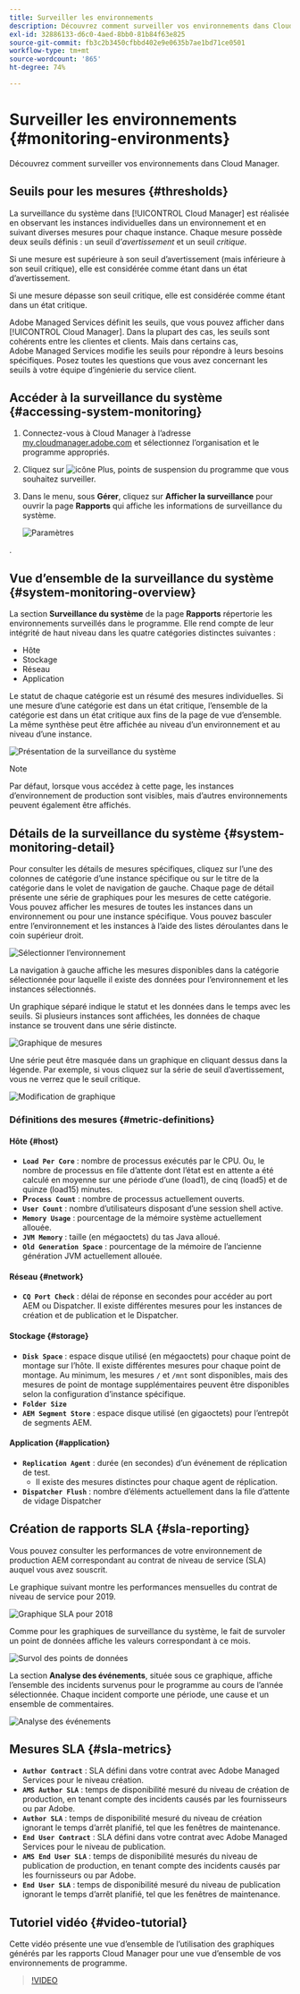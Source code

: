 ```yaml
---
title: Surveiller les environnements
description: Découvrez comment surveiller vos environnements dans Cloud Manager.
exl-id: 32886133-d6c0-4aed-8bb0-81b84f63e825
source-git-commit: fb3c2b3450cfbbd402e9e0635b7ae1bd71ce0501
workflow-type: tm+mt
source-wordcount: '865'
ht-degree: 74%

---
```



# Surveiller les environnements {#monitoring-environments}

Découvrez comment surveiller vos environnements dans Cloud Manager.

## Seuils pour les mesures {#thresholds}

La surveillance du système dans [!UICONTROL Cloud Manager] est réalisée en observant les instances individuelles dans un environnement et en suivant diverses mesures pour chaque instance. Chaque mesure possède deux seuils définis : un seuil d’*avertissement* et un seuil *critique*.

Si une mesure est supérieure à son seuil d’avertissement (mais inférieure à son seuil critique), elle est considérée comme étant dans un état d’avertissement.

Si une mesure dépasse son seuil critique, elle est considérée comme étant dans un état critique.

Adobe Managed Services définit les seuils, que vous pouvez afficher dans [!UICONTROL Cloud Manager]. Dans la plupart des cas, les seuils sont cohérents entre les clientes et clients. Mais dans certains cas, Adobe Managed Services modifie les seuils pour répondre à leurs besoins spécifiques. Posez toutes les questions que vous avez concernant les seuils à votre équipe d’ingénierie du service client.

## Accéder à la surveillance du système {#accessing-system-monitoring}

1. Connectez-vous à Cloud Manager à l’adresse [my.cloudmanager.adobe.com](https://my.cloudmanager.adobe.com) et sélectionnez l’organisation et le programme appropriés.

1. Cliquez sur ![icône Plus, points de suspension](https://spectrum.adobe.com/static/icons/workflow_18/Smock_More_18_N.svg) du programme que vous souhaitez surveiller.
1. Dans le menu, sous **Gérer**, cliquez sur **Afficher la surveillance** pour ouvrir la page **Rapports** qui affiche les informations de surveillance du système.

   ![Paramètres](/help/assets/first-timea1.png)

.

## Vue d’ensemble de la surveillance du système {#system-monitoring-overview}

La section **Surveillance du système** de la page **Rapports** répertorie les environnements surveillés dans le programme. Elle rend compte de leur intégrité de haut niveau dans les quatre catégories distinctes suivantes :

* Hôte
* Stockage
* Réseau
* Application

Le statut de chaque catégorie est un résumé des mesures individuelles. Si une mesure d’une catégorie est dans un état critique, l’ensemble de la catégorie est dans un état critique aux fins de la page de vue d’ensemble. La même synthèse peut être affichée au niveau d’un environnement et au niveau d’une instance.

![Présentation de la surveillance du système](/help/assets/System-Monitoring-Reports.png)

>[!NOTE]
>
>Par défaut, lorsque vous accédez à cette page, les instances d’environnement de production sont visibles, mais d’autres environnements peuvent également être affichés.

## Détails de la surveillance du système {#system-monitoring-detail}

Pour consulter les détails de mesures spécifiques, cliquez sur l’une des colonnes de catégorie d’une instance spécifique ou sur le titre de la catégorie dans le volet de navigation de gauche. Chaque page de détail présente une série de graphiques pour les mesures de cette catégorie. Vous pouvez afficher les mesures de toutes les instances dans un environnement ou pour une instance spécifique. Vous pouvez basculer entre l’environnement et les instances à l’aide des listes déroulantes dans le coin supérieur droit.

![Sélectionner l’environnement](/help/assets/System_Monitoring1.png)

La navigation à gauche affiche les mesures disponibles dans la catégorie sélectionnée pour laquelle il existe des données pour l’environnement et les instances sélectionnés.

Un graphique séparé indique le statut et les données dans le temps avec les seuils. Si plusieurs instances sont affichées, les données de chaque instance se trouvent dans une série distincte.

![Graphique de mesures](/help/assets/Monitoring_Graphs1.png)

Une série peut être masquée dans un graphique en cliquant dessus dans la légende.
Par exemple, si vous cliquez sur la série de seuil d’avertissement, vous ne verrez que le seuil critique.

![Modification de graphique](/help/assets/Monitoring_Graphs2.png)

### Définitions des mesures {#metric-definitions}

#### Hôte {#host}

* **`Load Per Core`** : nombre de processus exécutés par le CPU. Ou, le nombre de processus en file d’attente dont l’état est en attente a été calculé en moyenne sur une période d’une (load1), de cinq (load5) et de quinze (load15) minutes.
* **P`rocess Count`** : nombre de processus actuellement ouverts.
* **`User Count`** : nombre d’utilisateurs disposant d’une session shell active.
* **`Memory Usage`** : pourcentage de la mémoire système actuellement allouée.
* **`JVM Memory`** : taille (en mégaoctets) du tas Java alloué.
* **`Old Generation Space`** : pourcentage de la mémoire de l’ancienne génération JVM actuellement allouée.

#### Réseau {#network}

* **`CQ Port Check`** : délai de réponse en secondes pour accéder au port AEM ou Dispatcher. Il existe différentes mesures pour les instances de création et de publication et le Dispatcher.

#### Stockage {#storage}

* **`Disk Space`** : espace disque utilisé (en mégaoctets) pour chaque point de montage sur l’hôte. Il existe différentes mesures pour chaque point de montage. Au minimum, les mesures `/` et `/mnt` sont disponibles, mais des mesures de point de montage supplémentaires peuvent être disponibles selon la configuration d’instance spécifique.
* **`Folder Size`**
* **`AEM Segment Store`** : espace disque utilisé (en gigaoctets) pour l’entrepôt de segments AEM.

#### Application {#application}

* **`Replication Agent`** : durée (en secondes) d’un événement de réplication de test.
   * Il existe des mesures distinctes pour chaque agent de réplication.
* **`Dispatcher Flush`** : nombre d’éléments actuellement dans la file d’attente de vidage Dispatcher

## Création de rapports SLA {#sla-reporting}

Vous pouvez consulter les performances de votre environnement de production AEM correspondant au contrat de niveau de service (SLA) auquel vous avez souscrit.

Le graphique suivant montre les performances mensuelles du contrat de niveau de service pour 2019.

![Graphique SLA pour 2018](/help/assets/SLA-Reports-one.png)

Comme pour les graphiques de surveillance du système, le fait de survoler un point de données affiche les valeurs correspondant à ce mois.

![Survol des points de données](/help/assets/SLA-Reports-two.png)

La section **Analyse des événements**, située sous ce graphique, affiche l’ensemble des incidents survenus pour le programme au cours de l’année sélectionnée. Chaque incident comporte une période, une cause et un ensemble de commentaires.

![Analyse des événements](/help/assets/sla-reporting3.png)

## Mesures SLA {#sla-metrics}

* **`Author Contract`** : SLA défini dans votre contrat avec Adobe Managed Services pour le niveau création.
* **`AMS Author SLA`** : temps de disponibilité mesuré du niveau de création de production, en tenant compte des incidents causés par les fournisseurs ou par Adobe.
* **`Author SLA`** : temps de disponibilité mesuré du niveau de création ignorant le temps d’arrêt planifié, tel que les fenêtres de maintenance.
* **`End User Contract`** : SLA défini dans votre contrat avec Adobe Managed Services pour le niveau de publication.
* **`AMS End User SLA`** : temps de disponibilité mesurés du niveau de publication de production, en tenant compte des incidents causés par les fournisseurs ou par Adobe.
* **`End User SLA`** : temps de disponibilité mesuré du niveau de publication ignorant le temps d’arrêt planifié, tel que les fenêtres de maintenance.

## Tutoriel vidéo {#video-tutorial}

Cette vidéo présente une vue d’ensemble de l’utilisation des graphiques générés par les rapports Cloud Manager pour une vue d’ensemble de vos environnements de programme.

>[!VIDEO](https://video.tv.adobe.com/v/34717?captions=fre_fr)
